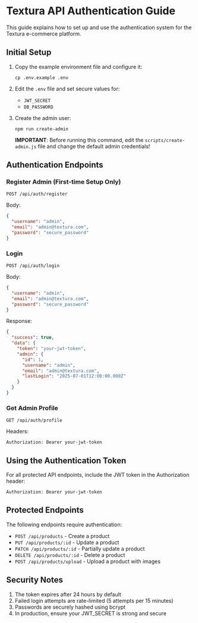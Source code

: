 # Textura API Authentication Guide

This guide explains how to set up and use the authentication system for the Textura e-commerce platform.

## Initial Setup

1. Copy the example environment file and configure it:
   ```
   cp .env.example .env
   ```

2. Edit the `.env` file and set secure values for:
   - `JWT_SECRET`
   - `DB_PASSWORD`

3. Create the admin user:
   ```
   npm run create-admin
   ```
   **IMPORTANT**: Before running this command, edit the `scripts/create-admin.js` file and change the default admin credentials!

## Authentication Endpoints

### Register Admin (First-time Setup Only)
```
POST /api/auth/register
```
Body:
```json
{
  "username": "admin",
  "email": "admin@textura.com",
  "password": "secure_password"
}
```

### Login
```
POST /api/auth/login
```
Body:
```json
{
  "username": "admin",
  "email": "admin@textura.com",
  "password": "secure_password"
}
```
Response:
```json
{
  "success": true,
  "data": {
    "token": "your-jwt-token",
    "admin": {
      "id": 1,
      "username": "admin",
      "email": "admin@textura.com",
      "lastLogin": "2025-07-01T12:00:00.000Z"
    }
  }
}
```

### Get Admin Profile
```
GET /api/auth/profile
```
Headers:
```
Authorization: Bearer your-jwt-token
```

## Using the Authentication Token

For all protected API endpoints, include the JWT token in the Authorization header:

```
Authorization: Bearer your-jwt-token
```

## Protected Endpoints

The following endpoints require authentication:

- `POST /api/products` - Create a product
- `PUT /api/products/:id` - Update a product
- `PATCH /api/products/:id` - Partially update a product 
- `DELETE /api/products/:id` - Delete a product
- `POST /api/products/upload` - Upload a product with images

## Security Notes

1. The token expires after 24 hours by default
2. Failed login attempts are rate-limited (5 attempts per 15 minutes)
3. Passwords are securely hashed using bcrypt
4. In production, ensure your JWT_SECRET is strong and secure
